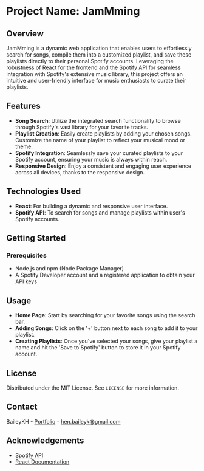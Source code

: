 # Project Name: JamMming

## Overview
JamMming is a dynamic web application that enables users to effortlessly search for songs, compile them into a customized playlist, and save these playlists directly to their personal Spotify accounts. Leveraging the robustness of React for the frontend and the Spotify API for seamless integration with Spotify's extensive music library, this project offers an intuitive and user-friendly interface for music enthusiasts to curate their playlists.

## Features
- **Song Search**: Utilize the integrated search functionality to browse through Spotify's vast library for your favorite tracks.
- **Playlist Creation**: Easily create playlists by adding your chosen songs. Customize the name of your playlist to reflect your musical mood or theme.
- **Spotify Integration**: Seamlessly save your curated playlists to your Spotify account, ensuring your music is always within reach.
- **Responsive Design**: Enjoy a consistent and engaging user experience across all devices, thanks to the responsive design.

## Technologies Used
- **React**: For building a dynamic and responsive user interface.
- **Spotify API**: To search for songs and manage playlists within user's Spotify accounts.

## Getting Started

### Prerequisites
- Node.js and npm (Node Package Manager)
- A Spotify Developer account and a registered application to obtain your API keys

## Usage
- **Home Page**: Start by searching for your favorite songs using the search bar.
- **Adding Songs**: Click on the '+' button next to each song to add it to your playlist.
- **Creating Playlists**: Once you've selected your songs, give your playlist a name and hit the 'Save to Spotify' button to store it in your Spotify account.

## License
Distributed under the MIT License. See `LICENSE` for more information.

## Contact
BaileyKH - [Portfolio](https://baileykh.netlify.app/) - hen.baileyk@gmail.com

## Acknowledgements
- [Spotify API](https://developer.spotify.com/documentation/web-api/)
- [React Documentation](https://reactjs.org/docs/getting-started.html)
